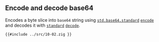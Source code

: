 ## Encode and decode base64

Encodes a byte slice into `base64` string using [`std.base64.standard`] [`encode`]
and decodes it with [`standard`] [`decode`].

```zig
{{#include ../src/10-02.zig }}
```

[`std.base64.standard`]: https://ziglang.org/documentation/0.11.0/std/#A;std:base64.standard
[`standard`]: https://ziglang.org/documentation/0.11.0/std/src/std/base64.zig.html#L29
[`encode`]: https://ziglang.org/documentation/0.11.0/std/#A;std:base64.Base64Encoder.encode
[`decode`]: https://ziglang.org/documentation/0.11.0/std/#A;std:base64.Base64Decoder.decode
